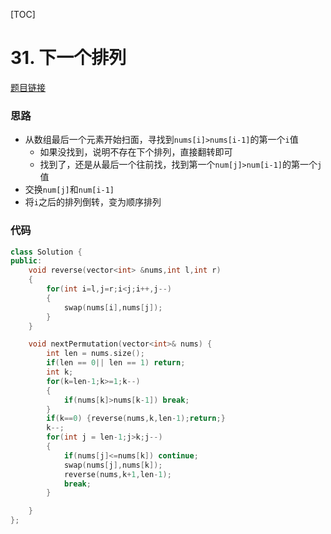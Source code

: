 [TOC]
# 31. 下一个排列
[题目链接](https://leetcode-cn.com/problems/next-permutation/)

### 思路
* 从数组最后一个元素开始扫面，寻找到`nums[i]>nums[i-1]`的第一个`i`值
    * 如果没找到，说明不存在下个排列，直接翻转即可
    * 找到了，还是从最后一个往前找，找到第一个`num[j]>num[i-1]`的第一个`j`值
* 交换`num[j]`和`num[i-1]`
* 将`i`之后的排列倒转，变为顺序排列

### 代码

```cpp
class Solution {
public:
    void reverse(vector<int> &nums,int l,int r)
    {
        for(int i=l,j=r;i<j;i++,j--)
        {
            swap(nums[i],nums[j]);
        }
    }

    void nextPermutation(vector<int>& nums) {
        int len = nums.size();
        if(len == 0|| len == 1) return;
        int k;
        for(k=len-1;k>=1;k--)
        {
            if(nums[k]>nums[k-1]) break;
        }
        if(k==0) {reverse(nums,k,len-1);return;}
        k--;
        for(int j = len-1;j>k;j--)
        {
            if(nums[j]<=nums[k]) continue;
            swap(nums[j],nums[k]);
            reverse(nums,k+1,len-1);
            break;
        }

    }
};
```

